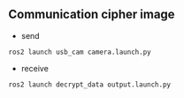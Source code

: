 ## Communication cipher image

- send
```
ros2 launch usb_cam camera.launch.py
```
- receive
```
ros2 launch decrypt_data output.launch.py
```

